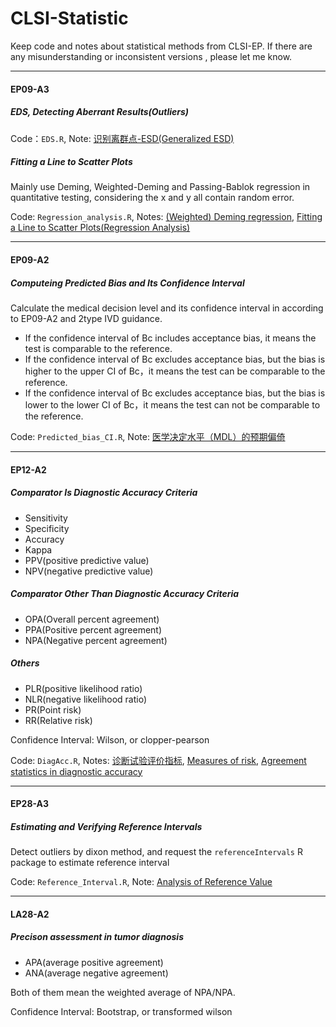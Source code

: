 # CLSI-Statistic

Keep code and notes about statistical methods from CLSI-EP. If there are any misunderstanding or inconsistent versions , please let me know.

---

#### EP09-A3

##### EDS, Detecting Aberrant Results(Outliers)

Code：`EDS.R`, Note: [识别离群点-ESD(Generalized ESD)](https://www.bioinfo-scrounger.com/archives/detection-ESD/)

##### Fitting a Line to Scatter Plots

Mainly use Deming, Weighted-Deming and Passing-Bablok regression in quantitative testing, considering the x and y all contain random error.

Code: `Regression_analysis.R`, Notes: [(Weighted) Deming regression](https://www.bioinfo-scrounger.com/archives/Weighted-Deming-regression/), [Fitting a Line to Scatter Plots(Regression Analysis)](https://www.bioinfo-scrounger.com/archives/Fitting-a-Line-to-Scatter-Plots/)

---

#### EP09-A2

##### Computeing Predicted Bias and Its Confidence Interval

Calculate the medical decision level and its confidence interval in according to EP09-A2 and 2type IVD guidance.

* If the confidence interval of Bc includes acceptance bias, it means the test is comparable to the reference.
* If the confidence interval of Bc excludes acceptance bias, but the bias is higher to the upper CI of Bc，it means the test can be comparable to the reference.
* If the confidence interval of Bc excludes acceptance bias, but the bias is lower to the lower CI of Bc，it means the test can not be comparable to the reference.

Code: `Predicted_bias_CI.R`, Note: [医学决定水平（MDL）的预期偏倚](https://www.bioinfo-scrounger.com/archives/MSL-bias/)

---

#### EP12-A2

##### Comparator Is Diagnostic Accuracy Criteria

* Sensitivity
* Specificity
* Accuracy
* Kappa
* PPV(positive predictive value)
* NPV(negative predictive value)

##### Comparator Other Than Diagnostic Accuracy Criteria

* OPA(Overall percent agreement)
* PPA(Positive percent agreement)
* NPA(Negative percent agreement) 

##### Others

* PLR(positive likelihood ratio)
* NLR(negative likelihood ratio)
* PR(Point risk)
* RR(Relative risk)

Confidence Interval: Wilson, or clopper-pearson

Code: `DiagAcc.R`, Notes: [诊断试验评价指标](https://www.bioinfo-scrounger.com/archives/Diagnose-evaluation/), [Measures of risk](https://www.bioinfo-scrounger.com/archives/Measures-of-risk/), [Agreement statistics in diagnostic accuracy](https://www.bioinfo-scrounger.com/archives/agreement-statistics-in-diagnostic-accuracy/)

---

#### EP28-A3

##### Estimating and Verifying Reference Intervals

Detect outliers by dixon method, and request the `referenceIntervals` R package to estimate reference interval

Code: `Reference_Interval.R`, Note: [Analysis of Reference Value](https://www.bioinfo-scrounger.com/archives/Analysis-of-Reference-Value/)

---

#### LA28-A2

##### Precison assessment in tumor diagnosis

* APA(average positive agreement)
* ANA(average negative agreement)

Both of them mean the weighted average of NPA/NPA.

Confidence Interval: Bootstrap, or transformed wilson






